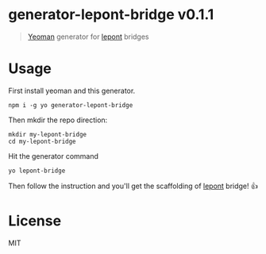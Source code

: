 # generator-lepont-bridge v0.1.1

> [Yeoman](https://yeoman.io/) generator for [lepont][] bridges

# Usage

First install yeoman and this generator.

```shellsession
npm i -g yo generator-lepont-bridge
```

Then mkdir the repo direction:

```shellsession
mkdir my-lepont-bridge
cd my-lepont-bridge
```

Hit the generator command
```shellsession
yo lepont-bridge
```

Then follow the instruction and you'll get the scaffolding of [lepont][] bridge! 👍

# License

MIT

[lepont]: https://github.com/kt3k/lepont
